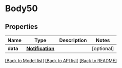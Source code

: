 # Body50

## Properties
Name | Type | Description | Notes
------------ | ------------- | ------------- | -------------
**data** | [**Notification**](Notification.md) |  | [optional] 

[[Back to Model list]](../README.md#documentation-for-models) [[Back to API list]](../README.md#documentation-for-api-endpoints) [[Back to README]](../README.md)

